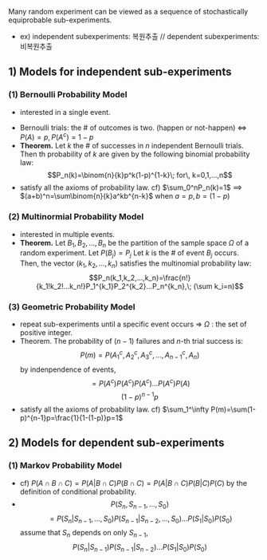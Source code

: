 Many random experiment can be viewed as a sequence of stochastically equiprobable sub-experiments.
  - ex) independent subexperiments: 복원추출 // dependent subexperiments: 비복원추출

## 1) Models for independent sub-experiments

### (1) Bernoulli Probability Model
- interested in a single event.
+ Bernoulli trials: the # of outcomes is two. (happen or not-happen)
    <=> $P(A)=p, \, P(A^c)=1-p$ 
+ **Theorem.** 
    Let $k$ the # of successes in $n$ independent Bernoulli trials. Then th probability of $k$ are given by the following binomial probability law: $$P_n(k)=\binom{n}{k}p^k(1-p)^{1-k}\; for\, k=0,1,...,n$$
+ satisfy all the axioms of probability law.
	cf) $\sum_0^nP_n(k)=1$ ==> $(a+b)^n=\sum\binom{n}{k}a^kb^{n-k}$ when $a=p, b=(1-p)$

### (2) Multinormial Probability Model
- interested in multiple events.
- **Theorem.** 
    Let $B_1, B_2, ..., B_n$ be the partition of the sample space $\Omega$ of a random experiment.
    Let $P(B_j)=P_j$
    Let $k$ is the # of event $B_j$ occurs.
    Then, the vector $(k_1, k_2, ..., k_n)$ satisfies the multinomial probability law: $$P_n(k_1,k_2,...,k_n)=\frac{n!}{k_1!k_2!...k_n!}P_1^{k_1}P_2^{k_2}...P_n^{k_n},\; (\sum k_i=n)$$

### (3) Geometric Probability Model
- repeat sub-experiments until a specific event occurs
  => $\Omega$ : the set of positive integer.
- Theorem.
    The probability of $(n-1)$ failures and $n$-th trial success is:$$P(m)=P(A_1^c,A_2^c,A_3^c,...,A_{n-1}^c,A_n)$$
    by indenpendence of events,$$= P(A^c)P(A^c)P(A^c)...P(A^c)P(A)$$$$(1-p)^{n-1}p$$
- satisfy all the axioms of probability law.
    cf) $\sum_1^\infty P(m)=\sum(1-p)^{n-1}p=\frac{1}{1-(1-p)}p=1$


## 2) Models for dependent sub-experiments

### (1) Markov Probability Model
- cf) $P(A\cap B\cap C)=P(A|B\cap C)P(B\cap C)=P(A|B\cap C)P(B|C)P(C)$ by the definition of conditional probability.
- $$P(S_n, S_{n-1}, ..., S_0)$$$$=P(S_n|S_{n-1},...,S_0)P(S_{n-1}|S_{n-2},...,S_0)...P(S_1|S_0)P(S_0)$$
  assume that $S_n$ depends on only $S_{n-1}$, $$P(S_n|S_{n-1})P(S_{n-1}|S_{n-2})...P(S_1|S_0)P(S_0)$$


